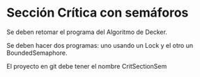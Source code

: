 # Sección Crítica con semáforos

Se deben retomar el programa del Algoritmo de Decker. 

Se deben hacer dos programas: uno usando un Lock y el otro un BoundedSemaphore.

El proyecto en git debe tener el nombre CritSectionSem
